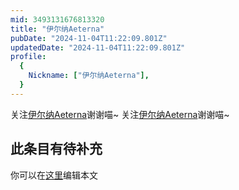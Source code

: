 ```yaml
---
mid: 3493131676813320
title: "伊尔纳Aeterna"
pubDate: "2024-11-04T11:22:09.801Z"
updatedDate: "2024-11-04T11:22:09.801Z"
profile:
  {
    Nickname: ["伊尔纳Aeterna"],
  }
---
```


关注[伊尔纳Aeterna](https://space.bilibili.com/3493131676813320)谢谢喵~ 关注[伊尔纳Aeterna](https://space.bilibili.com/3493131676813320)谢谢喵~

## 此条目有待补充
你可以在[这里](https://github.com/Yuhanawa/VTuber.ICU/edit/master/src/content/v/伊尔纳Aeterna/index.md)编辑本文
